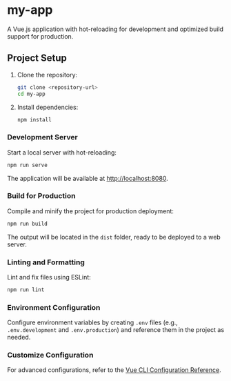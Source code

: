# my-app

A Vue.js application with hot-reloading for development and optimized build support for production.

## Project Setup

1. Clone the repository:
   ```bash
   git clone <repository-url>
   cd my-app
   ```

2. Install dependencies:
   ```bash
   npm install
   ```

### Development Server

Start a local server with hot-reloading:
```bash
npm run serve
```

The application will be available at [http://localhost:8080](http://localhost:8080).

### Build for Production

Compile and minify the project for production deployment:
```bash
npm run build
```

The output will be located in the `dist` folder, ready to be deployed to a web server.

### Linting and Formatting

Lint and fix files using ESLint:
```bash
npm run lint
```

### Environment Configuration

Configure environment variables by creating `.env` files (e.g., `.env.development` and `.env.production`) and reference them in the project as needed.

### Customize Configuration

For advanced configurations, refer to the [Vue CLI Configuration Reference](https://cli.vuejs.org/config/).
